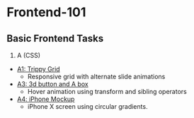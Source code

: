 # Frontend-101
## Basic Frontend Tasks
1. A (CSS)
  - [A1: Trippy Grid](https://sakshamdevelops.github.io/Frontend-101/A/A1/A1.html)
     - Responsive grid with alternate slide animations
  - [A3: 3d button and A box](https://sakshamdevelops.github.io/Frontend-101/A/A3/A3.html)
     - Hover animation using transform and sibling operators  
  - [A4: iPhone Mockup](https://sakshamdevelops.github.io/Frontend-101/A/A4/A4.html)  
     - iPhone X screen using circular gradients.
